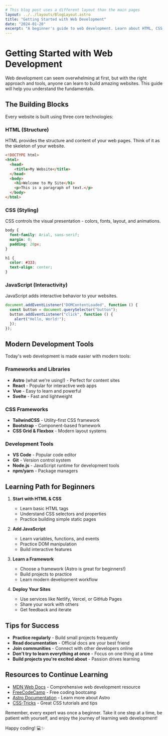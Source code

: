 ```yaml
---
# This blog post uses a different layout than the main pages
layout: ../../layouts/BlogLayout.astro
title: "Getting Started with Web Development"
date: "2024-01-20"
excerpt: "A beginner's guide to web development. Learn about HTML, CSS, JavaScript, and modern tools that will help you build amazing websites."
---
```


# Getting Started with Web Development

Web development can seem overwhelming at first, but with the right approach and tools, anyone can learn to build amazing websites. This guide will help you understand the fundamentals.

## The Building Blocks

Every website is built using three core technologies:

### HTML (Structure)

HTML provides the structure and content of your web pages. Think of it as the skeleton of your website.

```html
<!DOCTYPE html>
<html>
  <head>
    <title>My Website</title>
  </head>
  <body>
    <h1>Welcome to My Site</h1>
    <p>This is a paragraph of text.</p>
  </body>
</html>
```

### CSS (Styling)

CSS controls the visual presentation - colors, fonts, layout, and animations.

```css
body {
  font-family: Arial, sans-serif;
  margin: 0;
  padding: 20px;
}

h1 {
  color: #333;
  text-align: center;
}
```

### JavaScript (Interactivity)

JavaScript adds interactive behavior to your websites.

```javascript
document.addEventListener("DOMContentLoaded", function () {
  const button = document.querySelector("button");
  button.addEventListener("click", function () {
    alert("Hello, World!");
  });
});
```

## Modern Development Tools

Today's web development is made easier with modern tools:

### Frameworks and Libraries

- **Astro** (what we're using!) - Perfect for content sites
- **React** - Popular for interactive web apps
- **Vue** - Easy to learn and powerful
- **Svelte** - Fast and lightweight

### CSS Frameworks

- **TailwindCSS** - Utility-first CSS framework
- **Bootstrap** - Component-based framework
- **CSS Grid & Flexbox** - Modern layout systems

### Development Tools

- **VS Code** - Popular code editor
- **Git** - Version control system
- **Node.js** - JavaScript runtime for development tools
- **npm/yarn** - Package managers

## Learning Path for Beginners

1. **Start with HTML & CSS**

   - Learn basic HTML tags
   - Understand CSS selectors and properties
   - Practice building simple static pages

2. **Add JavaScript**

   - Learn variables, functions, and events
   - Practice DOM manipulation
   - Build interactive features

3. **Learn a Framework**

   - Choose a framework (Astro is great for beginners!)
   - Build projects to practice
   - Learn modern development workflow

4. **Deploy Your Sites**
   - Use services like Netlify, Vercel, or GitHub Pages
   - Share your work with others
   - Get feedback and iterate

## Tips for Success

- **Practice regularly** - Build small projects frequently
- **Read documentation** - Official docs are your best friend
- **Join communities** - Connect with other developers online
- **Don't try to learn everything at once** - Focus on one thing at a time
- **Build projects you're excited about** - Passion drives learning

## Resources to Continue Learning

- [MDN Web Docs](https://developer.mozilla.org/) - Comprehensive web development resource
- [FreeCodeCamp](https://freecodecamp.org/) - Free coding bootcamp
- [Astro Documentation](https://docs.astro.build/) - Learn more about Astro
- [CSS-Tricks](https://css-tricks.com/) - Great CSS tutorials and tips

Remember, every expert was once a beginner. Take it one step at a time, be patient with yourself, and enjoy the journey of learning web development!

Happy coding! 💻✨
